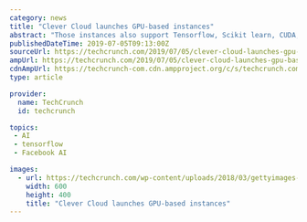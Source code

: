 ```yaml
---
category: news
title: "Clever Cloud launches GPU-based instances"
abstract: "Those instances also support Tensorflow, Scikit learn, CUDA, Keras and pytorch. You can also run Docker containers on those GPU instances. One of the advantages of Clever Cloud is that it ..."
publishedDateTime: 2019-07-05T09:13:00Z
sourceUrl: https://techcrunch.com/2019/07/05/clever-cloud-launches-gpu-based-instances/
ampUrl: https://techcrunch.com/2019/07/05/clever-cloud-launches-gpu-based-instances/amp/
cdnAmpUrl: https://techcrunch-com.cdn.ampproject.org/c/s/techcrunch.com/2019/07/05/clever-cloud-launches-gpu-based-instances/amp/
type: article

provider:
  name: TechCrunch
  id: techcrunch

topics:
 - AI
 - tensorflow
 - Facebook AI

images:
  - url: https://techcrunch.com/wp-content/uploads/2018/03/gettyimages-885300382.jpg?w=600
    width: 600
    height: 400
    title: "Clever Cloud launches GPU-based instances"
---
```

